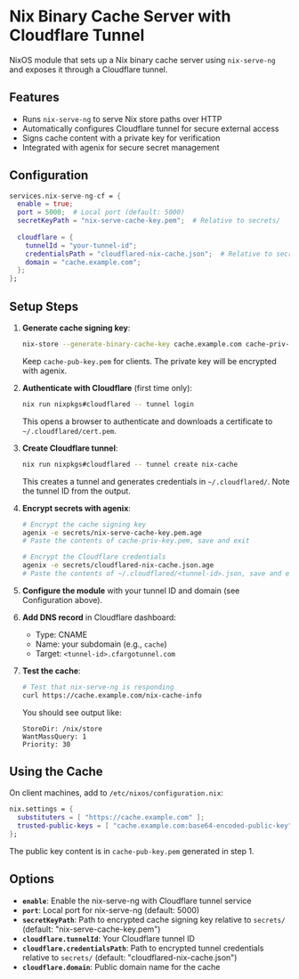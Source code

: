 # Nix Binary Cache Server with Cloudflare Tunnel

NixOS module that sets up a Nix binary cache server using `nix-serve-ng` and exposes it through a Cloudflare tunnel.

## Features

- Runs `nix-serve-ng` to serve Nix store paths over HTTP
- Automatically configures Cloudflare tunnel for secure external access
- Signs cache content with a private key for verification
- Integrated with agenix for secure secret management

## Configuration

```nix
services.nix-serve-ng-cf = {
  enable = true;
  port = 5000;  # Local port (default: 5000)
  secretKeyPath = "nix-serve-cache-key.pem";  # Relative to secrets/
  
  cloudflare = {
    tunnelId = "your-tunnel-id";
    credentialsPath = "cloudflared-nix-cache.json";  # Relative to secrets/
    domain = "cache.example.com";
  };
};
```

## Setup Steps

1. **Generate cache signing key**:
   ```bash
   nix-store --generate-binary-cache-key cache.example.com cache-priv-key.pem cache-pub-key.pem
   ```
   Keep `cache-pub-key.pem` for clients. The private key will be encrypted with agenix.

2. **Authenticate with Cloudflare** (first time only):
   ```bash
   nix run nixpkgs#cloudflared -- tunnel login
   ```
   This opens a browser to authenticate and downloads a certificate to `~/.cloudflared/cert.pem`.

3. **Create Cloudflare tunnel**:
   ```bash
   nix run nixpkgs#cloudflared -- tunnel create nix-cache
   ```
   This creates a tunnel and generates credentials in `~/.cloudflared/`.
   Note the tunnel ID from the output.

4. **Encrypt secrets with agenix**:
   ```bash
   # Encrypt the cache signing key
   agenix -e secrets/nix-serve-cache-key.pem.age
   # Paste the contents of cache-priv-key.pem, save and exit
   
   # Encrypt the Cloudflare credentials
   agenix -e secrets/cloudflared-nix-cache.json.age
   # Paste the contents of ~/.cloudflared/<tunnel-id>.json, save and exit
   ```

5. **Configure the module** with your tunnel ID and domain (see Configuration above).

6. **Add DNS record** in Cloudflare dashboard:
   - Type: CNAME
   - Name: your subdomain (e.g., `cache`)
   - Target: `<tunnel-id>.cfargotunnel.com`

7. **Test the cache**:
   ```bash
   # Test that nix-serve-ng is responding
   curl https://cache.example.com/nix-cache-info
   ```
   You should see output like:
   ```
   StoreDir: /nix/store
   WantMassQuery: 1
   Priority: 30
   ```

## Using the Cache

On client machines, add to `/etc/nixos/configuration.nix`:

```nix
nix.settings = {
  substituters = [ "https://cache.example.com" ];
  trusted-public-keys = [ "cache.example.com:base64-encoded-public-key" ];
};
```

The public key content is in `cache-pub-key.pem` generated in step 1.

## Options

- **`enable`**: Enable the nix-serve-ng with Cloudflare tunnel service
- **`port`**: Local port for nix-serve-ng (default: 5000)
- **`secretKeyPath`**: Path to encrypted cache signing key relative to `secrets/` (default: "nix-serve-cache-key.pem")
- **`cloudflare.tunnelId`**: Your Cloudflare tunnel ID
- **`cloudflare.credentialsPath`**: Path to encrypted tunnel credentials relative to `secrets/` (default: "cloudflared-nix-cache.json")
- **`cloudflare.domain`**: Public domain name for the cache
